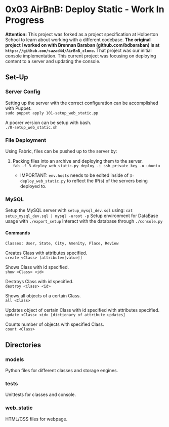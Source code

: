 # 0x03 AirBnB: Deploy Static - Work In Progress
**Attention:** This project was forked as a project specification at Holberton
School to learn about working with a different codebase.
**The original project I worked on with Brennan Baraban (github.com/bdbaraban)
is at ```https://github.com/sazad44/AirBnB_clone```.**
That project was our initial console implementation.
This current project was focusing on deploying content to a server and updating
the console.
## Set-Up
### Server Config
Setting up the server with the correct configuration can be accomplished with
Puppet.\
```sudo puppet apply 101-setup_web_static.pp```

A poorer version can be setup with bash.\
```./0-setup_web_static.sh```
### File Deployment
Using Fabric, files can be pushed up to the server by:
1. Packing files into an archive and deploying them to the server.\
```fab -f 3-deploy_web_static.py deploy -i ssh_private_key -u ubuntu```

    * IMPORTANT: ```env.hosts``` needs to be edited inside of
```3-deploy_web_static.py``` to reflect the IP(s) of the servers being
deployed to.
### MySQL
Setup the MySQL server with ```setup_mysql_dev.sql``` using:
```cat setup_mysql_dev.sql | mysql -uroot -p```
Setup environment for DataBase usage with ```./export_setup```
Interact with the database through ```./console.py```
#### Commands
```Classes: User, State, City, Amenity, Place, Review```

Creates Class with attributes specified.\
```create <Class> [attribute=[value]]```

Shows Class with id specified.\
```show <Class> <id>```

Destroys Class with id specified.\
```destroy <Class> <id>```

Shows all objects of a certain Class.\
```all <Class>```

Updates object of certain Class with id specified with attributes specified.\
```update <Class> <id> [dictionary of attribute updates]```

Counts number of objects with specified Class.\
```count <Class>```

## Directories
### models
Python files for different classes and storage engines.
### tests
Unittests for classes and console.
### web_static
HTML/CSS files for webpage.
